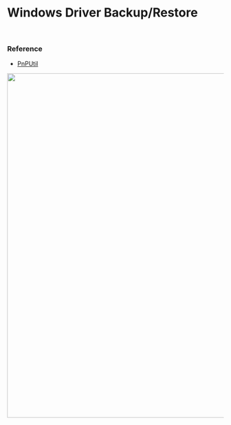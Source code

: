 <h1 align="left">Windows Driver Backup/Restore
<br>
<br>

### Reference
- [PnPUtil](https://learn.microsoft.com/en-us/windows-hardware/drivers/devtest/pnputil)

<img align="center" src="https://user-images.githubusercontent.com/132028878/236368456-62f66541-3355-4c22-888b-2493fbb1f8df.jpg" width="800"/>
